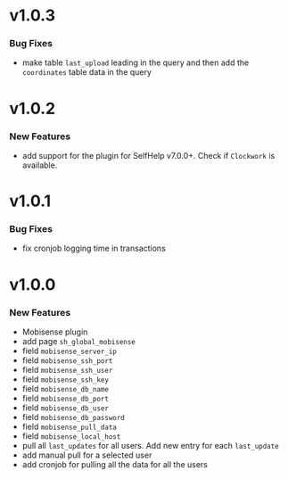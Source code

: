 # v1.0.3
### Bug Fixes
 - make table `last_upload` leading in the query and then add the `coordinates` table data in the query

# v1.0.2
### New Features
 - add support for the plugin for SelfHelp v7.0.0+. Check if `Clockwork` is available.

# v1.0.1
### Bug Fixes
 - fix cronjob logging time in transactions

# v1.0.0
### New Features
 - Mobisense plugin
 - add page `sh_global_mobisense`
  - field `mobisense_server_ip`
  - field `mobisense_ssh_port` 
  - field `mobisense_ssh_user` 
  - field `mobisense_ssh_key` 
  - field `mobisense_db_name` 
  - field `mobisense_db_port` 
  - field `mobisense_db_user` 
  - field `mobisense_db_password` 
  - field `mobisense_pull_data`
  - field `mobisense_local_host`
 - pull all `last_updates` for all users. Add new entry for each `last_update`
 - add manual pull for a selected user
 - add cronjob for pulling all the data for all the users